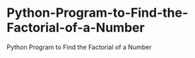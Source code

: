 # Python-Program-to-Find-the-Factorial-of-a-Number
Python Program to Find the Factorial of a Number
